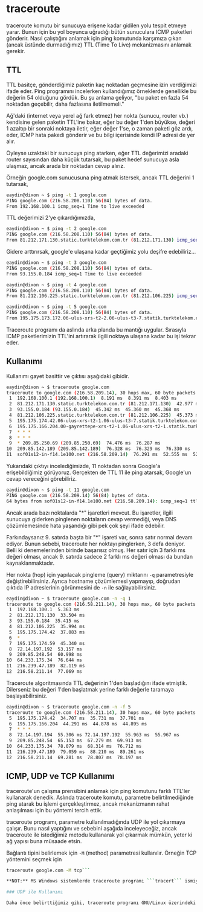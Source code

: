 # traceroute

traceroute komutu bir sunucuya erişene kadar gidilen yolu tespit etmeye yarar. Bunun için bu yol boyunca uğradığı bütün sunuculara ICMP paketleri gönderir. Nasıl çalıştığını anlamak için ping komutunda karşımıza çıkan (ancak üstünde durmadığımız) TTL (Time To Live) mekanizmasını anlamak gerekir.

## TTL

TTL basitçe, gönderdiğimiz paketin kaç noktadan geçmesine izin verdiğimizi ifade eder. Ping programını incelerken kullandığımız örneklerde genellikle bu değerin 54 olduğunu gördük. Bu şu anlama geliyor, "bu paket en fazla 54 noktadan geçebilir, daha fazlasına iletilmemeli."

Ağ'daki (internet veya yerel ağ fark etmez) her nokta (sunucu, router vb.) kendisine gelen paketin TTL'ine bakar, eğer bu değer 1'den büyükse, değeri 1 azaltıp bir sonraki  noktaya iletir, eğer değer 1'se, o zaman paketi göz ardı, eder, ICMP hata pakedi gönderir ve bu bilgi içerisinde kendi IP adresi de yer alır.

Öyleyse uzaktaki bir sunucuya ping atarken, eğer TTL değerimizi aradaki router sayısından daha küçük tutarsak, bu paket hedef sunucuya asla ulaşmaz, ancak arada bir noktadan cevap alırız.

Örneğin google.com sunucusuna ping atmak istersek, ancak TTL değerini 1 tutarsak,

```bash
eaydin@dixon ~ $ ping -t 1 google.com
PING google.com (216.58.208.110) 56(84) bytes of data.
From 192.168.100.1 icmp_seq=1 Time to live exceeded
```

TTL değerimizi 2'ye çıkardığımızda,

```bash
eaydin@dixon ~ $ ping -t 2 google.com
PING google.com (216.58.208.110) 56(84) bytes of data.
From 81.212.171.130.static.turktelekom.com.tr (81.212.171.130) icmp_seq=1 Time to live exceeded
```

Gidere arttırırsak, google'e ulaşana kadar geçtiğimiz yolu deşifre edebiliriz...

```bash
eaydin@dixon ~ $ ping -t 3 google.com
PING google.com (216.58.208.110) 56(84) bytes of data.
From 93.155.0.184 icmp_seq=1 Time to live exceeded
```

```bash
eaydin@dixon ~ $ ping -t 4 google.com
PING google.com (216.58.208.110) 56(84) bytes of data.
From 81.212.106.225.static.turktelekom.com.tr (81.212.106.225) icmp_seq=4 Time to live exceeded
```

```bash
eaydin@dixon ~ $ ping -t 5 google.com
PING google.com (216.58.208.110) 56(84) bytes of data.
From 195.175.173.172.06-ulus-xrs-t2-2.06-ulus-t3-7.statik.turktelekom.com.tr (195.175.173.172) icmp_seq=1 Time to live exceeded
```

Traceroute programı da aslında arka planda bu mantığı uygular. Sırasıyla ICMP paketlerimizin TTL'ini artırarak ilgili noktaya ulaşana kadar bu işi tekrar eder.

## Kullanımı

Kullanımı gayet basittir ve çıktısı aşağıdaki gibidir.

```bash
eaydin@dixon ~ $ traceroute google.com
traceroute to google.com (216.58.209.14), 30 hops max, 60 byte packets
 1  192.168.100.1 (192.168.100.1)  8.191 ms  8.391 ms  8.403 ms
 2  81.212.171.130.static.turktelekom.com.tr (81.212.171.130)  42.977 ms  45.323 ms  45.343 ms
 3  93.155.0.184 (93.155.0.184)  45.342 ms  45.360 ms  45.368 ms
 4  81.212.106.225.static.turktelekom.com.tr (81.212.106.225)  45.373 ms  45.377 ms  45.401 ms
 5  195.175.174.42.06-ulus-xrs-t2-1.06-ulus-t3-7.statik.turktelekom.com.tr (195.175.174.42)  45.404 ms  45.414 ms  45.420 ms
 6  195.175.166.204.00-gayrettepe-xrs-t2-1.06-ulus-xrs-t2-1.statik.turktelekom.com.tr (195.175.166.204)  5123.341 ms * *
 7  * * *
 8  * * *
 9  * 209.85.250.69 (209.85.250.69)  74.476 ms  76.287 ms
10  209.85.142.189 (209.85.142.189)  76.328 ms  76.329 ms  76.330 ms
11  sof01s12-in-f14.1e100.net (216.58.209.14)  76.291 ms  52.555 ms  52.308 ms
```

Yukarıdaki çıktıyı incelediğimizde, 11 noktadan sonra Google'a erişebildiğimiz görüyoruz. Gerçekten de TTL 11 ile ping atarsak, Google'un cevap vereceğini görebiliriz.

```bash
eaydin@dixon ~ $ ping -t 11 google.com
PING google.com (216.58.209.14) 56(84) bytes of data.
64 bytes from sof01s12-in-f14.1e100.net (216.58.209.14): icmp_seq=1 ttl=54 time=51.5 ms
```

Ancak arada bazı noktalarda "*" işaretleri mevcut. Bu işaretler, ilgili sunucuya giderken pinglenen noktaların cevap vermediği, veya DNS çözümlemesinde hata yaşandığı gibi pek çok şeyi ifade edebilir.

Farkındaysanız 9. satırda başta bir "*" işareti var, sonra satır normal devam ediyor. Bunun sebebi, traceroute her noktayı pinglerken, 3 defa deniyor. Belli ki denemelerinden birinde başarısız olmuş. Her satır için 3 farklı ms değeri olması, ancak 9. satırda sadece 2 farklı ms değeri olması da bundan kaynaklanmaktadır.

Her nokta (hop) için yapılacak pingleme (query) miktarını ```-q``` parametresiyle değiştirebilirsiniz. Ayrıca hostname çözümlemesi yapmayıp, doğrudan çıktıda IP adreslerinin görünmesini de ```-n``` ile sağlayabilirsiniz.

```bash
eaydin@dixon ~ $ traceroute google.com -n -q 1
traceroute to google.com (216.58.211.14), 30 hops max, 60 byte packets
 1  192.168.100.1  5.363 ms
 2  81.212.171.130  33.504 ms
 3  93.155.0.184  35.415 ms
 4  81.212.106.225  35.994 ms
 5  195.175.174.42  37.083 ms
 6  *
 7  195.175.174.59  45.340 ms
 8  72.14.197.192  53.157 ms
 9  209.85.248.54  60.998 ms
10  64.233.175.34  76.644 ms
11  216.239.47.189  82.119 ms
12  216.58.211.14  77.069 ms
```

Traceroute algoritmasında TTL değerinin 1'den başladığını ifade etmiştik. Dilerseniz bu değeri 1'den başlatmak yerine farklı değerle taramaya başlayabilirsiniz.

```bash
eaydin@dixon ~ $ traceroute google.com -n -f 5
traceroute to google.com (216.58.211.14), 30 hops max, 60 byte packets
 5  195.175.174.42  34.707 ms  35.731 ms  37.701 ms
 6  195.175.166.204  44.291 ms  44.878 ms  44.895 ms
 7  * * *
 8  72.14.197.194  55.306 ms 72.14.197.192  55.963 ms  55.967 ms
 9  209.85.248.54  65.153 ms  67.279 ms  69.913 ms
10  64.233.175.34  78.079 ms  68.314 ms  76.712 ms
11  216.239.47.189  79.059 ms  88.210 ms  89.261 ms
12  216.58.211.14  69.281 ms  78.807 ms  78.197 ms
```

## ICMP, UDP ve TCP Kullanımı

traceroute'un çalışma prensibini anlamak için ping komutunu farklı TTL'ler kullanarak denedik. Aslında traceroute komutu, parametre belirtilmediğinde ping atarak bu işlemi gerçekleştirmez, ancak mekanizmanın rahat anlaşılması için bu yöntemi tercih ettik.

traceroute programı, parametre kullanılmadığında UDP ile yol çıkarmaya çalışır. Bunu nasıl yaptığını ve sebebini aşağıda inceleyeceğiz, ancak traceroute ile istediğimiz metodu kullanarak yol çıkarmak mümkün, yeter ki ağ yapısı buna müsaade etsin.

Bağlantı tipini belirlemek için ```-M``` (method) parametresi kullanılır. Örneğin TCP yöntemini seçmek için

```bash
traceroute google.com -M tcp```

**NOT:** MS Windows sistemlerde traceroute programı ```tracert``` ismiyle bulunur. Bunun sebebi, eski DOS sistemlerinde dosya isimlerine getirilen kısıtlamadır. Eski DOS sistemlerinde dosya adları en fazla 8 karakter olabilir, dosya uzantıları ise 3 karakter olabilirdi. Bunun için programı ```tracert.exe``` olarak isimlendirmişlerdir. Bu programın bir diğer farklılığı, standart tarama mekanizması olarak UDP değil, ICMP paketleri kullanmasıdır.

### UDP ile Kullanımı

Daha önce belirttiğimiz gibi, traceroute programı GNU/Linux üzerindeki dağıtımında standart bu tekniği kullanır. 